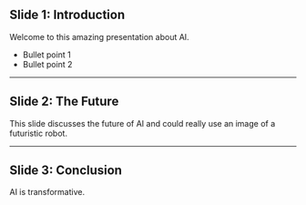 ## Slide 1: Introduction

Welcome to this amazing presentation about AI.

* Bullet point 1
* Bullet point 2

---

## Slide 2: The Future

This slide discusses the future of AI and could really use an image of a futuristic robot.

---

## Slide 3: Conclusion

AI is transformative.